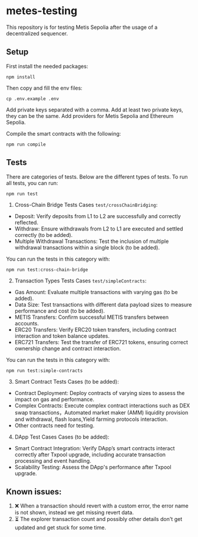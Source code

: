 # metes-testing

This repository is for testing Metis Sepolia after the usage of a decentralized sequencer. 

## Setup

First install the needed packages:
```
npm install
```

Then copy and fill the env files:

```
cp .env.example .env
```

Add private keys separated with a comma. Add at least two private keys, they can be the same. Add providers for Metis Sepolia and Ethereum Sepolia. 

Compile the smart contracts with the following:
```
npm run compile
```

## Tests
There are categories of tests. Below are the different types of tests. To run all tests, you can run:
```
npm run test
```

1. Cross-Chain Bridge Tests Cases `test/crossChainBridging`:
- Deposit: Verify deposits from L1 to L2 are successfully and correctly reflected. 
- Withdraw: Ensure withdrawals from L2 to L1 are executed and settled correctly (to be added).
- Multiple Withdrawal Transactions: Test the inclusion of multiple withdrawal transactions within a single block (to be added).

You can run the tests in this category with: 

```
npm run test:cross-chain-bridge
```

2. Transaction Types Tests Cases `test/simpleContracts`:
- Gas Amount: Evaluate multiple transactions with varying gas (to be added).
- Data Size: Test transactions with different data payload sizes to measure performance and cost (to be added).
- METIS Transfers: Confirm successful METIS transfers between accounts.
- ERC20 Transfers: Verify ERC20 token transfers, including contract interaction and token balance updates.
- ERC721 Transfers: Test the transfer of ERC721 tokens, ensuring correct ownership change and contract interaction.

You can run the tests in this category with: 

```
npm run test:simple-contracts
```

3. Smart Contract Tests Cases (to be added):
- Contract Deployment: Deploy contracts of varying sizes to assess the impact on gas and performance.
- Complex Contracts: Execute complex contract interactions such as DEX swap transactions，Automated market maker (AMM) liquidity provision and withdrawal, flash loans,Yield farming protocols interaction.
- Other contracts need for testing.

4. DApp Test Cases Cases (to be added):
- Smart Contract Integration: Verify DApp’s smart contracts interact correctly after Txpool upgrade, including accurate transaction processing and event handling.
- Scalability Testing: Assess the DApp's performance after Txpool upgrade.


## Known issues:
1. ❌ When a transaction should revert with a custom error, the error name is not shown, instead we get missing revert data. 
2. ⏳ The explorer transaction count and possibly other details don't get updated and get stuck for some time. 
